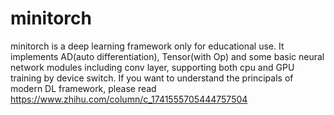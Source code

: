 # minitorch
minitorch is a deep learning framework only for educational use. It implements AD(auto differentiation), Tensor(with Op) and some basic neural network modules including conv layer, supporting both cpu and GPU training by device switch. If you want to understand the principals of modern DL framework, please read https://www.zhihu.com/column/c_1741555705444757504
